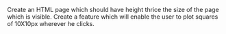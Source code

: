 Create an HTML page which should have height thrice the size of the page which is visible. Create a feature which will enable the user to plot squares of 10X10px wherever he clicks.